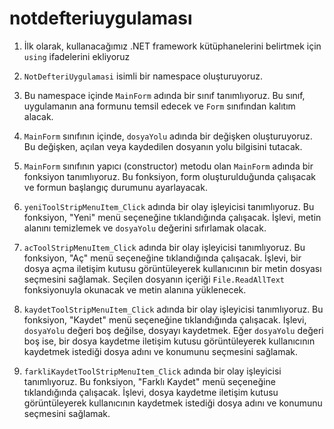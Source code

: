 # notdefteriuygulaması
1. İlk olarak, kullanacağımız .NET framework kütüphanelerini belirtmek için `using` ifadelerini ekliyoruz

2. `NotDefteriUygulamasi` isimli bir namespace oluşturuyoruz.

3. Bu namespace içinde `MainForm` adında bir sınıf tanımlıyoruz. Bu sınıf, uygulamanın ana formunu temsil edecek ve `Form` sınıfından kalıtım alacak.

4. `MainForm` sınıfının içinde, `dosyaYolu` adında bir değişken oluşturuyoruz. Bu değişken, açılan veya kaydedilen dosyanın yolu bilgisini tutacak.

5. `MainForm` sınıfının yapıcı (constructor) metodu olan `MainForm` adında bir fonksiyon tanımlıyoruz. Bu fonksiyon, form oluşturulduğunda çalışacak ve formun başlangıç durumunu ayarlayacak.

6. `yeniToolStripMenuItem_Click` adında bir olay işleyicisi tanımlıyoruz. Bu fonksiyon, "Yeni" menü seçeneğine tıklandığında çalışacak. İşlevi, metin alanını temizlemek ve `dosyaYolu` değerini sıfırlamak olacak.

7. `acToolStripMenuItem_Click` adında bir olay işleyicisi tanımlıyoruz. Bu fonksiyon, "Aç" menü seçeneğine tıklandığında çalışacak. İşlevi, bir dosya açma iletişim kutusu görüntüleyerek kullanıcının bir metin dosyası seçmesini sağlamak. Seçilen dosyanın içeriği `File.ReadAllText` fonksiyonuyla okunacak ve metin alanına yüklenecek.

8. `kaydetToolStripMenuItem_Click` adında bir olay işleyicisi tanımlıyoruz. Bu fonksiyon, "Kaydet" menü seçeneğine tıklandığında çalışacak. İşlevi, `dosyaYolu` değeri boş değilse, dosyayı kaydetmek. Eğer `dosyaYolu` değeri boş ise, bir dosya kaydetme iletişim kutusu görüntüleyerek kullanıcının kaydetmek istediği dosya adını ve konumunu seçmesini sağlamak.

9. `farkliKaydetToolStripMenuItem_Click` adında bir olay işleyicisi tanımlıyoruz. Bu fonksiyon, "Farklı Kaydet" menü seçeneğine tıklandığında çalışacak. İşlevi, dosya kaydetme iletişim kutusu görüntüleyerek kullanıcının kaydetmek istediği dosya adını ve konumunu seçmesini sağlamak.
